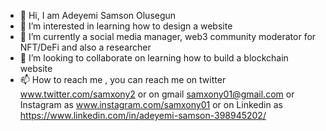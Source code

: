 - 👋 Hi, I am Adeyemi Samson Olusegun
- 👀 I’m interested in learning how to design a website
- 🌱 I’m currently a social media manager, web3 community moderator for NFT/DeFi and also a researcher
- 💞️ I’m looking to collaborate on learning how to build a blockchain website
- 📫 How to reach me , you can reach me on twitter www.twitter.com/samxony2 or on gmail samxony01@gmail.com or Instagram as www.instagram.com/samxony01 or on Linkedin as https://www.linkedin.com/in/adeyemi-samson-398945202/

<!---
Samxony/Samxony is a ✨ special ✨ repository because its `README.md` (this file) appears on your GitHub profile.
You can click the Preview link to take a look at your changes.
--->
